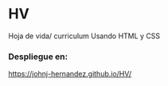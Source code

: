 # HV
Hoja de vida/ curriculum Usando HTML y CSS

### Despliegue en:
https://johnj-hernandez.github.io/HV/
